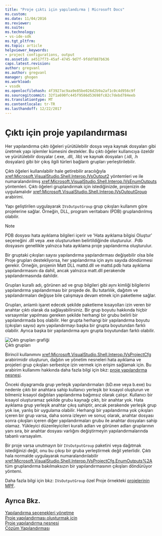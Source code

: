 ```yaml
---
title: "Proje çıktı için yapılandırma | Microsoft Docs"
ms.custom: 
ms.date: 11/04/2016
ms.reviewer: 
ms.suite: 
ms.technology:
- vs-ide-sdk
ms.tgt_pltfrm: 
ms.topic: article
helpviewer_keywords:
- project configurations, output
ms.assetid: a4517f73-45af-4745-9d7f-9fddf887b636
caps.latest.revision: 
author: gregvanl
ms.author: gregvanl
manager: ghogen
ms.workload:
- vssdk
ms.openlocfilehash: 4f3927ac9aa9e85be026d2b9a2af1c0c4d956c9f
ms.sourcegitcommit: 32f1a690fc445f9586d53698fc82c7debd784eeb
ms.translationtype: MT
ms.contentlocale: tr-TR
ms.lasthandoff: 12/22/2017
---
```

# <a name="project-configuration-for-output"></a>Çıktı için proje yapılandırması
Her yapılandırma çıktı öğeleri yürütülebilir dosya veya kaynak dosyaları gibi üretmek yapı işlemler kümesini destekler. Bu çıktı öğeler kullanıcıya özeldir ve yürütülebilir dosyalar (.exe, .dll, .lib) ve kaynak dosyaları (.idl, .h dosyaları) gibi bir çıkış ilgili türleri bağlantı grupları yerleştirilebilir.  
  
 Çıktı öğeleri kullanılabilir hale getirebilir aracılığıyla <xref:Microsoft.VisualStudio.Shell.Interop.IVsOutput2> yöntemleri ve ile numaralandırılmış <xref:Microsoft.VisualStudio.Shell.Interop.IVsEnumOutputs> yöntemleri. Çıktı öğeleri gruplandırmak için istediğinizde, projenizin de uygulamalıdır <xref:Microsoft.VisualStudio.Shell.Interop.IVsOutputGroup> arabirimi.  
  
 Yapı geliştirilen uygulayarak `IVsOutputGroup` grup çıkışları kullanım göre projelerine sağlar. Örneğin, DLL, program veritabanı (PDB) gruplandırılmış olabilir.  
  
> [!NOTE]
>  PDB dosyası hata ayıklama bilgileri içerir ve 'Hata ayıklama bilgisi Oluştur' seçeneğini .dll veya .exe oluştururken belirtildiğinde oluşturulur. .Pdb dosyasını genellikle yalnızca hata ayıklama proje yapılandırma oluşturulur.  
  
 Bir gruptaki çıkışları sayısı yapılandırma yapılandırması değişebilir olsa bile Proje grupları destekliyorsa, her yapılandırma için aynı sayıda döndürmesi gerekir. Örneğin, projenin Matt DLL mattd.dll ve mattd.pdb hata ayıklama yapılandırmasını da dahil, ancak yalnızca matt.dll perakende yapılandırmasında dahildir.  
  
 Grupları kurallı adı, görünen ad ve grup bilgileri gibi aynı kimliği bilgilerini yapılandırma yapılandırması bir projede de. Bu tutarlılık, dağıtım ve yapılandırmaları değişse bile çalışmaya devam etmek için paketleme sağlar.  
  
 Grupları, anlamlı işaret edecek şekilde paketleme kısayolları izin veren bir anahtar çıktı olarak da sağlayabilirsiniz. Bir grup boyutu hakkında hiçbir varsayımlar yapılması gereken şekilde herhangi bir grubu belirli bir yapılandırmada boş olabilir. Her grupta herhangi bir yapılandırma boyutu (çıkışları sayısı) aynı yapılandırmayı başka bir grupta boyutundan farklı olabilir. Ayrıca başka bir yapılandırma aynı grupta boyutundan farklı olabilir.  
  
 ![Çıktı grupları grafiği](../../extensibility/internals/media/vsoutputgroups.gif "vsOutputGroups")  
Çıktı grupları  
  
 Birincil kullanımını <xref:Microsoft.VisualStudio.Shell.Interop.IVsProjectCfg> arabirimidir oluşturun, dağıtın ve yönetim nesneleri hata ayıklama ve projeleri grup çıkışları serbestçe izin vermek için erişim sağlamak için. Bu arabirim kullanımı hakkında daha fazla bilgi için bkz: [proje yapılandırma nesnesi](../../extensibility/internals/project-configuration-object.md).  
  
 Önceki diyagramda grup yerleşik yapılandırmaları (bD.exe veya b.exe) bu nedenle çıktı bir anahtara sahip kullanıcı yerleşik bir kısayol oluşturun ve bilmeniz kısayol dağıtılan yapılandırma bağımsız olarak çalışır. Kullanıcı bir kısayol oluşturamaz şekilde grubu kaynağı çıktı, bir anahtar yok. Hata ayıklama grup yerleşik anahtar çıkış sahiptir, ancak perakende yerleşik grup yok ise, yanlış bir uygulama olabilir. Herhangi bir yapılandırma yok çıkışları içeren bir grup varsa, daha sonra izleyen ve sonuç olarak, anahtar dosyası sonra çıkışları içeren diğer yapılandırmaları grubu ile anahtar dosyaları sahip olamaz. Yükleyici düzenleyicileri kurallı adları ve görünen adları gruplarının yanı sıra, bir anahtar dosyası varlığını değiştirmeyin yapılandırmalarında tabanlı varsayalım.  
  
 Bir proje varsa unutmayın bir `IVsOutputGroup` paketini veya dağıtmak istediğinizi değil, onu bu çıkışı bir gruba yerleştirmek değil yeterlidir. Çıktı hala normalde uygulayarak numaralandırılabilir <xref:Microsoft.VisualStudio.Shell.Interop.IVsProjectCfg.EnumOutputs%2A> tüm gruplandırma bakılmaksızın bir yapılandırmasının çıkışları döndürüyor yöntemi.  
  
 Daha fazla bilgi için bkz: `IVsOutputGroup` özel Proje örnekteki [projelerinin MPF](http://mpfproj12.codeplex.com).  
  
## <a name="see-also"></a>Ayrıca Bkz.  
 [Yapılandırma seçenekleri yönetme](../../extensibility/internals/managing-configuration-options.md)   
 [Proje yapılandırması oluşturmak için](../../extensibility/internals/project-configuration-for-building.md)   
 [Proje yapılandırma nesnesi](../../extensibility/internals/project-configuration-object.md)   
 [Çözüm Yapılandırması](../../extensibility/internals/solution-configuration.md)